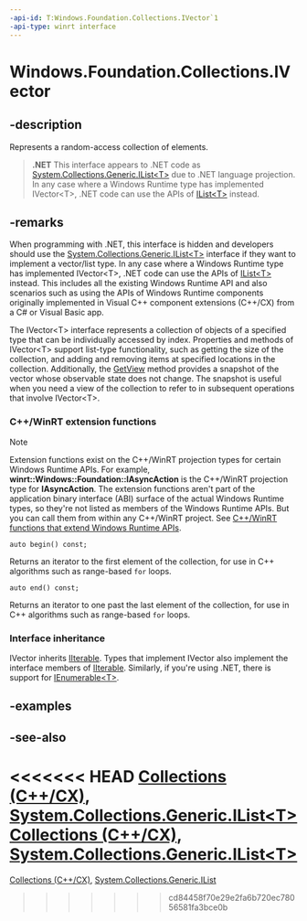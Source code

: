 ```yaml
---
-api-id: T:Windows.Foundation.Collections.IVector`1
-api-type: winrt interface
---
```


<!-- Interface syntax.
public interface IVector<T> : Windows.Foundation.Collections.IIterable<T>
-->

# Windows.Foundation.Collections.IVector<T>

## -description

Represents a random-access collection of elements.

> **.NET**
> This interface appears to .NET code as [System.Collections.Generic.IList&lt;T&gt;](/dotnet/api/system.collections.generic.ilist-1?view=dotnet-uwp-10.0&preserve-view=true) due to .NET language projection. In any case where a Windows Runtime type has implemented IVector&lt;T&gt;, .NET code can use the APIs of [IList&lt;T&gt;](/dotnet/api/system.collections.generic.ilist-1?view=dotnet-uwp-10.0&preserve-view=true) instead.

## -remarks

When programming with .NET, this interface is hidden and developers should use the [System.Collections.Generic.IList&lt;T&gt;](/dotnet/api/system.collections.generic.ilist-1?view=dotnet-uwp-10.0&preserve-view=true) interface if they want to implement a vector/list type. In any case where a Windows Runtime type has implemented IVector&lt;T&gt;, .NET code can use the APIs of [IList&lt;T&gt;](/dotnet/api/system.collections.generic.ilist-1?view=dotnet-uwp-10.0&preserve-view=true) instead. This includes all the existing Windows Runtime API and also scenarios such as using the APIs of Windows Runtime components originally implemented in Visual C++ component extensions (C++/CX) from a C# or Visual Basic app.

The IVector&lt;T&gt; interface represents a collection of objects of a specified type that can be individually accessed by index. Properties and methods of IVector&lt;T&gt; support list-type functionality, such as getting the size of the collection, and adding and removing items at specified locations in the collection. Additionally, the [GetView](ivector_1_getview_37498667.md) method provides a snapshot of the vector whose observable state does not change. The snapshot is useful when you need a view of the collection to refer to in subsequent operations that involve IVector&lt;T&gt;.

### C++/WinRT extension functions

> [!NOTE]
> Extension functions exist on the C++/WinRT projection types for certain Windows Runtime APIs. For example, **winrt::Windows::Foundation::IAsyncAction** is the C++/WinRT projection type for **IAsyncAction**. The extension functions aren't part of the application binary interface (ABI) surface of the actual Windows Runtime types, so they're not listed as members of the Windows Runtime APIs. But you can call them from within any C++/WinRT project. See [C++/WinRT functions that extend Windows Runtime APIs](/uwp/cpp-ref-for-winrt/winrt#cwinrt-functions-that-extend-windows-runtime-apis).

```cppwinrt
auto begin() const;
```

Returns an iterator to the first element of the collection, for use in C++ algorithms such as range-based `for` loops.

```cppwinrt
auto end() const;
```

Returns an iterator to one past the last element of the collection, for use in C++ algorithms such as range-based `for` loops.

### Interface inheritance

IVector inherits [IIterable](iiterable_1.md). Types that implement IVector also implement the interface members of [IIterable](iiterable_1.md). Similarly, if you're using .NET, there is support for [IEnumerable&lt;T&gt;](/dotnet/api/system.collections.generic.ienumerable-1?view=dotnet-uwp-10.0&preserve-view=true).

## -examples

## -see-also
<<<<<<< HEAD
[Collections (C++/CX)](/cpp/cppcx/collections-c-cx), [System.Collections.Generic.IList\<T\>](/dotnet/api/system.collections.generic.ilist-1)
[Collections (C++/CX)](/cpp/cppcx/collections-c-cx), [System.Collections.Generic.IList\<T\>](/dotnet/api/system.collections.generic.ilist-1)
=======

[Collections (C++/CX)](/cpp/cppcx/collections-c-cx), [System.Collections.Generic.IList<T>](/dotnet/api/system.collections.generic.ilist-1?view=dotnet-uwp-10.0&preserve-view=true)
>>>>>>> cd84458f70e29e2fa6b720ec78056581fa3bce0b
